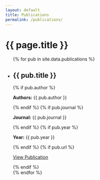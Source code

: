 ```yaml
---
layout: default
title: Publications
permalink: /publications/
---
```


<h1>{{ page.title }}</h1>

<ul>
  {% for pub in site.data.publications %}
    <li>
      <h2>{{ pub.title }}</h2>
      {% if pub.author %}
        <p><strong>Authors:</strong> {{ pub.author }}</p>
      {% endif %}
      {% if pub.journal %}
        <p><strong>Journal:</strong> {{ pub.journal }}</p>
      {% endif %}
      {% if pub.year %}
        <p><strong>Year:</strong> {{ pub.year }}</p>
      {% endif %}
      {% if pub.url %}
        <p><a href="{{ pub.url }}">View Publication</a></p>
      {% endif %}
    </li>
  {% endfor %}
</ul>